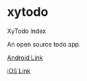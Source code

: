# xytodo
XyTodo Index

An open source todo app.

[Android Link](https://github.com/kulics/xytodo-android) 

[iOS Link](https://github.com/kulics/xytodo-ios) 
